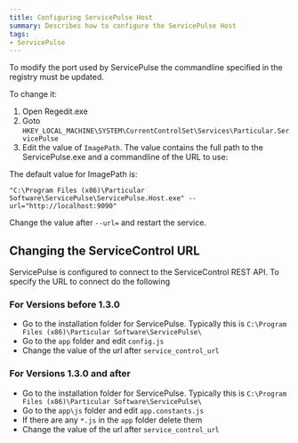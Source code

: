 ```yaml
---
title: Configuring ServicePulse Host
summary: Describes how to configure the ServicePulse Host
tags:
- ServicePulse
---
```


To modify the port used by ServicePulse the commandline specified in the registry must be updated.

To change it:

1. Open Regedit.exe
2. Goto `HKEY_LOCAL_MACHINE\SYSTEM\CurrentControlSet\Services\Particular.ServicePulse`
3. Edit the value of `ImagePath`. The value contains the full path to the ServicePulse.exe and a commandline of the URL to use: 

The default value for ImagePath is:

`"C:\Program Files (x86)\Particular Software\ServicePulse\ServicePulse.Host.exe" --url="http://localhost:9090"`

Change the value after `--url=` and restart the service.


## Changing the ServiceControl URL

ServicePulse is configured to connect to the ServiceControl REST API. To specify the URL to connect do  the following

### For Versions before 1.3.0

- Go to the installation folder for ServicePulse. Typically this is `C:\Program Files (x86)\Particular Software\ServicePulse\`
- Go to the `app` folder and edit `config.js`
- Change the value of the url after `service_control_url`

### For Versions 1.3.0 and after

- Go to the installation folder for ServicePulse. Typically this is `C:\Program Files (x86)\Particular Software\ServicePulse\`
- Go to the `app\js` folder and edit `app.constants.js`
- If there are any `*.js` in the `app` folder delete them
- Change the value of the url after `service_control_url`
